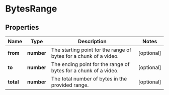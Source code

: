 
# BytesRange

## Properties

Name | Type | Description | Notes
------------ | ------------- | ------------- | -------------
**from** | **number** | The starting point for the range of bytes for a chunk of a video. |  [optional]
**to** | **number** | The ending point for the range of bytes for a chunk of a video. |  [optional]
**total** | **number** | The total number of bytes in the provided range. |  [optional]


